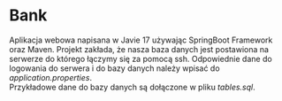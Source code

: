 # Bank
Aplikacja webowa napisana w Javie 17 używając SpringBoot Framework oraz Maven.
Projekt zakłada, że nasza baza danych jest postawiona na serwerze do którego łączymy się za pomocą ssh.
Odpowiednie dane do logowania do serwera i do bazy danych należy wpisać do *application.properties*.  
Przykładowe dane do bazy danych są dołączone w pliku *tables.sql*.  
